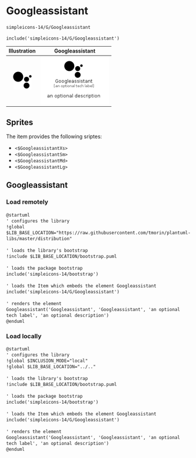 # Googleassistant


```text
simpleicons-14/G/Googleassistant
```

```text
include('simpleicons-14/G/Googleassistant')
```



| Illustration | Googleassistant |
| :---: | :---: |
| ![illustration for Illustration](../../simpleicons-14/G/Googleassistant.png) | ![illustration for Googleassistant](../../simpleicons-14/G/Googleassistant.Local.png) |



## Sprites
The item provides the following sriptes:

- `<$GoogleassistantXs>`
- `<$GoogleassistantSm>`
- `<$GoogleassistantMd>`
- `<$GoogleassistantLg>`





## Googleassistant

### Load remotely
```plantuml
@startuml
' configures the library
!global $LIB_BASE_LOCATION="https://raw.githubusercontent.com/tmorin/plantuml-libs/master/distribution"

' loads the library's bootstrap
!include $LIB_BASE_LOCATION/bootstrap.puml

' loads the package bootstrap
include('simpleicons-14/bootstrap')

' loads the Item which embeds the element Googleassistant
include('simpleicons-14/G/Googleassistant')

' renders the element
Googleassistant('Googleassistant', 'Googleassistant', 'an optional tech label', 'an optional description')
@enduml
```

### Load locally
```plantuml
@startuml
' configures the library
!global $INCLUSION_MODE="local"
!global $LIB_BASE_LOCATION="../.."

' loads the library's bootstrap
!include $LIB_BASE_LOCATION/bootstrap.puml

' loads the package bootstrap
include('simpleicons-14/bootstrap')

' loads the Item which embeds the element Googleassistant
include('simpleicons-14/G/Googleassistant')

' renders the element
Googleassistant('Googleassistant', 'Googleassistant', 'an optional tech label', 'an optional description')
@enduml
```

